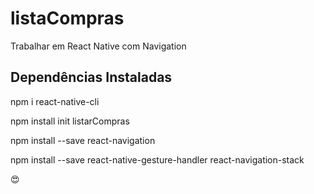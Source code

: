 # listaCompras
Trabalhar em React Native com Navigation

## Dependências Instaladas
npm i react-native-cli

npm install init listarCompras

npm install --save react-navigation

npm install --save react-native-gesture-handler react-navigation-stack

:heart_eyes:

